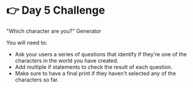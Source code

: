 # 👉 Day 5 Challenge

"Which character are you?" Generator

You will need to:
- Ask your users a series of questions that identify if they're one of the characters in the world you have created.
- Add multiple if statements to check the result of each question.
- Make sure to have a final print if they haven't selected any of the characters so far.